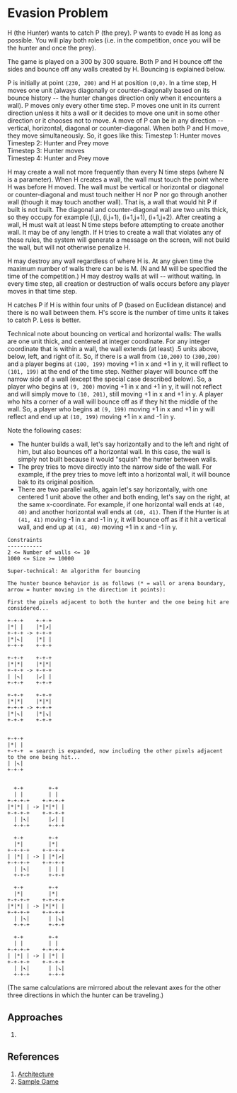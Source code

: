 # Evasion Problem
H (the Hunter) wants to catch P (the prey). P wants to evade H as long as possible. You will play both roles (i.e. in the competition, once you will be the hunter and once the prey).

The game is played on a 300 by 300 square. Both P and H bounce off the sides and bounce off any walls created by H. Bouncing is explained below.

P is initially at point ```(230, 200)``` and H at position ```(0,0)```. In a time step, H moves one unit (always diagonally or counter-diagonally based on its bounce history -- the hunter changes direction only when it encounters a wall). P moves only every other time step. P moves one unit in its current direction unless it hits a wall or it decides to move one unit in some other direction or it chooses not to move. A move of P can be in any direction -- vertical, horizontal, diagonal or counter-diagonal. When both P and H move, they move simultaneously. So, it goes like this:
Timestep 1: Hunter moves \
Timestep 2: Hunter and Prey move \
Timestep 3: Hunter moves \
Timestep 4: Hunter and Prey move

H may create a wall not more frequently than every N time steps (where N is a parameter). When H creates a wall, the wall must touch the point where H was before H moved. The wall must be vertical or horizontal or diagonal or counter-diagonal and must touch neither H nor P nor go through another wall (though it may touch another wall). That is, a wall that would hit P if built is not built. The diagonal and counter-diagonal wall are two units thick, so they occupy for example (i,j), (i,j+1), (i+1,j+1), (i+1,j+2). After creating a wall, H must wait at least N time steps before attempting to create another wall. It may be of any length. If H tries to create a wall that violates any of these rules, the system will generate a message on the screen, will not build the wall, but will not otherwise penalize H.

H may destroy any wall regardless of where H is. At any given time the maximum number of walls there can be is M. (N and M will be specified the time of the competition.) H may destroy walls at will -- without waiting. In every time step, all creation or destruction of walls occurs before any player moves in that time step.

H catches P if H is within four units of P (based on Euclidean distance) and there is no wall between them. H's score is the number of time units it takes to catch P. Less is better.

Technical note about bouncing on vertical and horizontal walls: The walls are one unit thick, and centered at integer coordinate. For any integer coordinate that is within a wall, the wall extends (at least) .5 units above, below, left, and right of it. So, if there is a wall from ```(10,200)``` to ```(300,200)``` and a player begins at ```(100, 199)``` moving +1 in x and +1 in y, it will reflect to ```(101, 199)``` at the end of the time step. Neither player will bounce off the narrow side of a wall (except the special case described below). So, a player who begins at ```(9, 200)``` moving +1 in x and +1 in y, it will not reflect and will simply move to ```(10, 201)```, still moving +1 in x and +1 in y. A player who hits a corner of a wall will bounce off as if they hit the middle of the wall. So, a player who begins at ```(9, 199)``` moving +1 in x and +1 in y will reflect and end up at ```(10, 199)``` moving +1 in x and -1 in y.

Note the following cases:

* The hunter builds a wall, let's say horizontally and to the left and right of him, but also bounces off a horizontal wall. In this case, the wall is simply not built because it would "squish" the hunter between walls.
* The prey tries to move directly into the narrow side of the wall. For example, if the prey tries to move left into a horizontal wall, it will bounce bak to its original position.
* There are two parallel walls, again let's say horizontally, with one centered 1 unit above the other and both ending, let's say on the right, at the same x-coordinate. For example, if one horizontal wall ends at ```(40, 40)``` and another horizontal wall ends at ```(40, 41)```. Then if the Hunter is at ```(41, 41)``` moving -1 in x and -1 in y, it will bounce off as if it hit a vertical wall, and end up at ```(41, 40)``` moving +1 in x and -1 in y.

```
Constraints
-----------
2 <= Number of walls <= 10
1000 <= Size >= 10000
```

```
Super-technical: An algorithm for bouncing

The hunter bounce behavior is as follows (* = wall or arena boundary, arrow = hunter moving in the direction it points):

First the pixels adjacent to both the hunter and the one being hit are considered...

+-+-+    +-+-+
|*| |    |*|↗|
+-+-+ -> +-+-+
|*|↖|    |*| |
+-+-+    +-+-+

+-+-+    +-+-+
|*|*|    |*|*|
+-+-+ -> +-+-+
| |↖|    |↙| |
+-+-+    +-+-+

+-+-+    +-+-+
|*|*|    |*|*|
+-+-+ -> +-+-+
|*|↖|    |*|↘|
+-+-+    +-+-+


+-+-+
|*| |
+-+-+  = search is expanded, now including the other pixels adjacent to the one being hit...
| |↖|
+-+-+


  +-+        +-+
  | |        | |
+-+-+-+    +-+-+-+
|*|*| | -> |*|*| |
+-+-+-+    +-+-+-+
  | |↖|      |↙| |
  +-+-+      +-+-+

  +-+        +-+
  |*|        |*|
+-+-+-+    +-+-+-+
| |*| | -> | |*|↗|
+-+-+-+    +-+-+-+
  | |↖|      | | |
  +-+-+      +-+-+

  +-+        +-+
  |*|        |*|
+-+-+-+    +-+-+-+
|*|*| | -> |*|*| |
+-+-+-+    +-+-+-+
  | |↖|      | |↘|
  +-+-+      +-+-+

  +-+        +-+
  | |        | |
+-+-+-+    +-+-+-+
| |*| | -> | |*| |
+-+-+-+    +-+-+-+
  | |↖|      | |↘|
  +-+-+      +-+-+

```
(The same calculations are mirrored about the relevant axes for the other three directions in which the hunter can be traveling.)

## Approaches
1. 

## References
1. [Architecture](https://github.com/mipademiao/hps-evasionArchitecture)
2. [Sample Game](https://cims.nyu.edu/drecco2016/games/Evasion/views/index.html)

